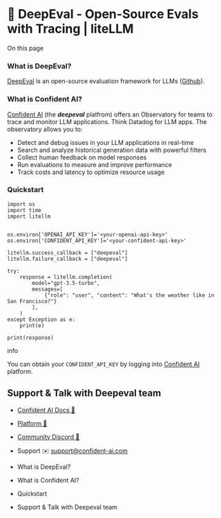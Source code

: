 # 🔭 DeepEval - Open-Source Evals with Tracing | liteLLM

On this page

### What is DeepEval?​

[DeepEval](https://deepeval.com) is an open-source evaluation framework for LLMs ([Github](https://github.com/confident-ai/deepeval)).

### What is Confident AI?​

[Confident AI](https://documentation.confident-ai.com) (the _**deepeval**_ platfrom) offers an Observatory for teams to trace and monitor LLM applications. Think Datadog for LLM apps. The observatory allows you to:

  * Detect and debug issues in your LLM applications in real-time
  * Search and analyze historical generation data with powerful filters
  * Collect human feedback on model responses
  * Run evaluations to measure and improve performance
  * Track costs and latency to optimize resource usage

### Quickstart​
    
    
    import os  
    import time  
    import litellm  
      
      
    os.environ['OPENAI_API_KEY']='<your-openai-api-key>'  
    os.environ['CONFIDENT_API_KEY']='<your-confident-api-key>'  
      
    litellm.success_callback = ["deepeval"]  
    litellm.failure_callback = ["deepeval"]  
      
    try:  
        response = litellm.completion(  
            model="gpt-3.5-turbo",  
            messages=[  
                {"role": "user", "content": "What's the weather like in San Francisco?"}  
            ],  
        )  
    except Exception as e:  
        print(e)  
      
    print(response)  
    

info

You can obtain your `CONFIDENT_API_KEY` by logging into [Confident AI](https://app.confident-ai.com/project) platform.

## Support & Talk with Deepeval team​

  * [Confident AI Docs 📝](https://documentation.confident-ai.com)
  * [Platform 🚀](https://confident-ai.com)
  * [Community Discord 💭](https://discord.gg/wuPM9dRgDw)
  * Support ✉️ [support@confident-ai.com](mailto:support@confident-ai.com)

  * What is DeepEval?
  * What is Confident AI?
  * Quickstart
  * Support & Talk with Deepeval team